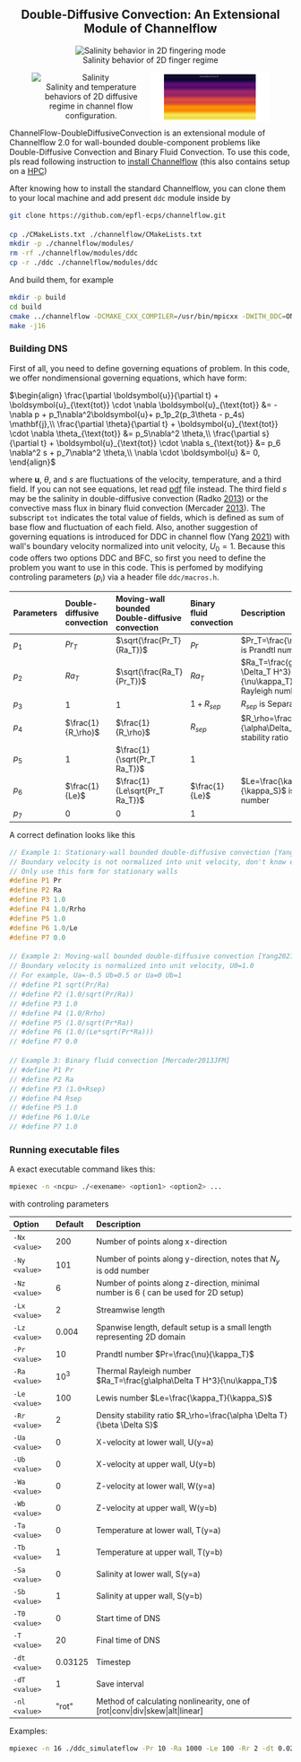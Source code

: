 <h2 style="text-align:center;">Double-Diffusive Convection: An Extensional Module of Channelflow</h2>

<div style="text-align: center">
    <figure>
        <img src="finger2d.gif" alt="Salinity behavior in 2D fingering mode" width="50%"/>
        <figcaption>Salinity behavior of 2D finger regime</figcaption>
    </figure>
    <figure>
        <img src="s_yang2021jfm_case3_2d_noslip.gif" alt="Salinity" width="50%" align="left">
        <img src="t_yang2021jfm_case3_2d_noslip.gif" alt="Image 2" width="50%" align="right">
        <figcaption>Salinity and temperature behaviors of 2D diffusive regime in channel flow configuration.</figcaption>
    </figure>
</div>


ChannelFlow-DoubleDiffusiveConvection is an extensional module of Channelflow 2.0 for wall-bounded double-component problems like Double-Diffusive Convection and Binary Fluid Convection. To use this code, pls read following instruction to [install Channelflow](INSTALL.md) (this also contains setup on a [HPC](HPCsetup.md))

After knowing how to install the standard Channelflow, you can clone them to your local machine and add present `ddc` module inside by
```bash
git clone https://github.com/epfl-ecps/channelflow.git

cp ./CMakeLists.txt ./channelflow/CMakeLists.txt
mkdir -p ./channelflow/modules/
rm -rf ./channelflow/modules/ddc
cp -r ./ddc ./channelflow/modules/ddc
``` 
And build them, for example
```bash
mkdir -p build
cd build
cmake ../channelflow -DCMAKE_CXX_COMPILER=/usr/bin/mpicxx -DWITH_DDC=ON -DWITH_NSOLVER=ON -DCMAKE_BUILD_TYPE=release -DCMAKE_INSTALL_PREFIX=/user/local/ -DCMAKE_CXX_FLAGS_RELEASE:STRING=" -fPIC -lfftw3 -lm -Wno-unused-variable " -DWITH_SHARED=OFF -DWITH_HDF5CXX=OFF
make -j16
```

### Building DNS
First of all, you need to define governing equations of problem. In this code, we offer nondimensional governing equations, which have form:

$`\begin{align}
    \frac{\partial \boldsymbol{u}}{\partial t} + \boldsymbol{u}_{\text{tot}} \cdot \nabla \boldsymbol{u}_{\text{tot}} &= -\nabla p + p_1\nabla^2\boldsymbol{u}+ p_1p_2(p_3\theta - p_4s) \mathbf{j},\\
    \frac{\partial \theta}{\partial t} + \boldsymbol{u}_{\text{tot}} \cdot \nabla \theta_{\text{tot}} &= p_5\nabla^2 \theta,\\
    \frac{\partial s}{\partial t} + \boldsymbol{u}_{\text{tot}} \cdot \nabla s_{\text{tot}} &= p_6 \nabla^2 s + p_7\nabla^2 \theta,\\
    \nabla \cdot \boldsymbol{u} &= 0,
\end{align}`$

where $\boldsymbol{u}$, $\theta$, and $s$ are fluctuations of the velocity, temperature, and a third field. If you can not see equations, let read [pdf](README.pdf) file instead. The third field $s$ may be the salinity in double-diffusive convection (Radko [2013](https://doi.org/10.1017/CBO9781139034173)) or the convective mass flux in binary fluid convection (Mercader [2013](https://doi.org/10.1017/jfm.2013.77)). The subscript `tot` indicates the total value of fields, which is defined as sum of base flow and fluctuation of each field. Also, another suggestion of governing equations is introduced for DDC in channel flow (Yang [2021](https://doi.org/10.1017/jfm.2021.1091)) with wall's boundary velocity normalized into unit velocity, $U_0=1$. Because this code offers two options DDC and BFC, so first you need to define the problem you want to use in this code. This is perfomed by modifying controling parameters ($p_i$) via a header file `ddc/macros.h`.


| Parameters | Double-diffusive convection  | Moving-wall bounded Double-diffusive convection   | Binary fluid convection  | Description                                                       |
|:------------------------|:--------|:----------|:----------|:------------------------------------------------------------------|
| $p_1$ | $Pr_T$  | $\sqrt{\frac{Pr_T}{Ra_T}}$ | $Pr$ | $Pr_T=\frac{\nu}{\kappa_T}$ is Prandtl number |
| $p_2$ | $Ra_T$  | $\sqrt{\frac{Ra_T}{Pr_T}}$ | $Ra_T$ | $Ra_T=\frac{g\alpha \Delta_T H^3}{\nu\kappa_T}$ is Thermal Rayleigh number |
| $p_3$ | $1$  | $1$ | $1+R_{sep}$ | $R_{sep}$ is Separation ratio  |
| $p_4$ | $\frac{1}{R_\rho}$ | $\frac{1}{R_\rho}$ | $R_{sep}$ | $R_\rho=\frac{\beta\Delta_S}{\alpha\Delta_T}$ is Density stability ratio  |
| $p_5$ | $1$  | $\frac{1}{\sqrt{Pr_T Ra_T}}$ | $1$ | |
| $p_6$ | $\frac{1}{Le}$  | $\frac{1}{Le\sqrt{Pr_T Ra_T}}$ | $\frac{1}{Le}$ | $Le=\frac{\kappa_T}{\kappa_S}$ is Lewis number |
| $p_7$ | $0$  | $0$    | $1$  |  |

A correct defination looks like this
```cpp
// Example 1: Stationary-wall bounded double-diffusive convection [Yang2016PNAS]
// Boundary velocity is not normalized into unit velocity, don't know exact U0
// Only use this form for stationary walls
#define P1 Pr 
#define P2 Ra
#define P3 1.0
#define P4 1.0/Rrho
#define P5 1.0
#define P6 1.0/Le
#define P7 0.0

// Example 2: Moving-wall bounded double-diffusive convection [Yang2021JFM]
// Boundary velocity is normalized into unit velocity, U0=1.0
// For example, Ua=-0.5 Ub=0.5 or Ua=0 Ub=1
// #define P1 sqrt(Pr/Ra) 
// #define P2 (1.0/sqrt(Pr/Ra))
// #define P3 1.0
// #define P4 (1.0/Rrho)
// #define P5 (1.0/sqrt(Pr*Ra))
// #define P6 (1.0/(Le*sqrt(Pr*Ra)))
// #define P7 0.0

// Example 3: Binary fluid convection [Mercader2013JFM]
// #define P1 Pr 
// #define P2 Ra
// #define P3 (1.0+Rsep)
// #define P4 Rsep
// #define P5 1.0
// #define P6 1.0/Le
// #define P7 1.0
```


### Running executable files
A exact executable command likes this:
```bash
mpiexec -n <ncpu> ./<exename> <option1> <option2> ...
```
with controling parameters

|Option  | Default   | Description |
|:------------------------|:----------|:------------------------------------------------------------------|
|`-Nx <value>`| $200$| Number of points along x-direction |
|`-Ny <value>`| $101$ | Number of points along y-direction, notes that $N_y$ is odd number |
|`-Nz <value>`| $6$ | Number of points along z-direction, minimal number is 6 ( can be used for 2D setup) |
|`-Lx <value>`| $2$| Streamwise length |
|`-Lz <value>`| $0.004$ | Spanwise length, default setup is a small length representing 2D domain |
|`-Pr <value>` | $10$ | Prandtl number $Pr=\frac{\nu}{\kappa_T}$|
|`-Ra <value>`| $10^3$ | Thermal Rayleigh number $Ra_T=\frac{g\alpha\Delta T H^3}{\nu\kappa_T}$|
|`-Le <value>`| $100$ | Lewis number $Le=\frac{\kappa_T}{\kappa_S}$ |
|`-Rr <value>`| $2$ | Density stability ratio $R_\rho=\frac{\alpha \Delta T}{\beta \Delta S}$ |
|`-Ua <value>`| $0$ | X-velocity at lower wall, U(y=a) |
|`-Ub <value>`| $0$ | X-velocity at upper wall, U(y=b) |
|`-Wa <value>`| $0$ | Z-velocity at lower wall, W(y=a) |
|`-Wb <value>`| $0$ | Z-velocity at upper wall, W(y=b) |
|`-Ta <value>`| $0$ | Temperature at lower wall, T(y=a) |
|`-Tb <value>`| $1$ | Temperature at upper wall, T(y=b) |
|`-Sa <value>`| $0$ | Salinity at lower wall, S(y=a) |
|`-Sb <value>`| $1$ | Salinity at upper wall, S(y=b) |
|`-T0 <value>`| $0$ | Start time of DNS |
|`-T <value>`| $20$ | Final time of DNS |
|`-dt <value>`| $0.03125$ | Timestep |
|`-dT <value>`| $1$ | Save interval |
|`-nl <value>`| "rot" | Method of calculating  nonlinearity, one of [rot\|conv\|div\|skew\|alt\|linear] |


Examples:
```bash
mpiexec -n 16 ./ddc_simulateflow -Pr 10 -Ra 1000 -Le 100 -Rr 2 -dt 0.02 -dT 1 -T 100 -Nx 200 -Ny 81 -Nz 10 -Lx 2 -Lz 0.02 -nl "conv"
```